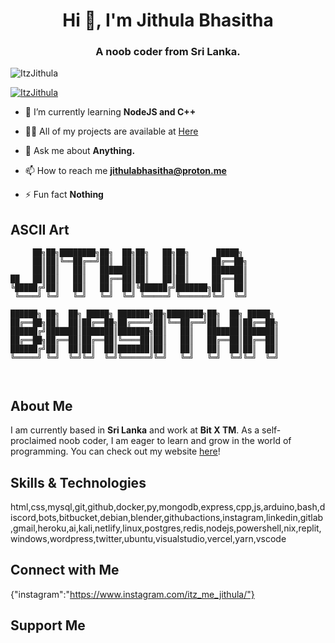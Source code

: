 ## 

<h1 align="center">Hi 👋, I'm Jithula Bhasitha</h1>
<h3 align="center">A noob coder from Sri Lanka.</h3>

<p align="left"> <img src="https://komarev.com/ghpvc/?username=ItzJithula&label=Profile%20views&color=0e75b6&style=flat" alt="ItzJithula" /> </p>

<p align="left"> <a href="https://github.com/ryo-ma/github-profile-trophy"><img src="https://github-profile-trophy.vercel.app/?username=ItzJithula" alt="ItzJithula" /></a> </p>

- 🌱 I’m currently learning **NodeJS and C++**

- 👨‍💻 All of my projects are available at [Here](https://jithulabhasitha.rf.gd/)

- 💬 Ask me about **Anything.**

- 📫 How to reach me **jithulabhasitha@proton.me**

- ⚡ Fun fact **Nothing**

## ASCII Art

```
     ██╗██╗████████╗██╗  ██╗██╗   ██╗██╗      █████╗        
     ██║██║╚══██╔══╝██║  ██║██║   ██║██║     ██╔══██╗       
     ██║██║   ██║   ███████║██║   ██║██║     ███████║       
██   ██║██║   ██║   ██╔══██║██║   ██║██║     ██╔══██║       
╚█████╔╝██║   ██║   ██║  ██║╚██████╔╝███████╗██║  ██║       
 ╚════╝ ╚═╝   ╚═╝   ╚═╝  ╚═╝ ╚═════╝ ╚══════╝╚═╝  ╚═╝       
                                                            
██████╗ ██╗  ██╗ █████╗ ███████╗██╗████████╗██╗  ██╗ █████╗ 
██╔══██╗██║  ██║██╔══██╗██╔════╝██║╚══██╔══╝██║  ██║██╔══██╗
██████╔╝███████║███████║███████╗██║   ██║   ███████║███████║
██╔══██╗██╔══██║██╔══██║╚════██║██║   ██║   ██╔══██║██╔══██║
██████╔╝██║  ██║██║  ██║███████║██║   ██║   ██║  ██║██║  ██║
╚═════╝ ╚═╝  ╚═╝╚═╝  ╚═╝╚══════╝╚═╝   ╚═╝   ╚═╝  ╚═╝╚═╝  ╚═╝
                                                            
                                             
```

## About Me

I am currently based in **Sri Lanka** and work at **Bit X TM**. As a self-proclaimed noob coder, I am eager to learn and grow in the world of programming. You can check out my website [here](https://jithulabhasitha.rf.gd)!

## Skills & Technologies

html,css,mysql,git,github,docker,py,mongodb,express,cpp,js,arduino,bash,discord,bots,bitbucket,debian,blender,githubactions,instagram,linkedin,gitlab,gmail,heroku,ai,kali,netlify,linux,postgres,redis,nodejs,powershell,nix,replit,windows,wordpress,twitter,ubuntu,visualstudio,vercel,yarn,vscode

## Connect with Me

{"instagram":"https://www.instagram.com/itz_me_jithula/"}

## Support Me

